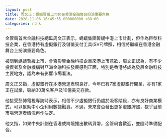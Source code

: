 ```yaml
---
layout: post
title: 周文正：螞蟻暫緩上市仍在香港金融舞台扮演重要角色
date: 2020-11-06 16:45:35.000000000 +08:00
categories: rthk
---
```


金管局首席金融科技總監周文正表示，螞蟻集團暫緩中港上市計劃，但作為巨型科技企業，在香港持有虛擬銀行及儲值支付工具(SVF)牌照，相信將繼續在香港金融舞台上扮演重要角色。

被問到螞蟻暫緩上市，會否影響金融科技企業來港上市意欲，周文正認為，有不少投資者及金融機構對亞洲金融科技發展感到正面，特別是香港將成為發展金融科技主要地方，認為未有影響市場看法。

周文正又指，虛擬銀行在本港營運表現良好，今年已有7家虛擬銀行開業，亦有1家正在試業，吸納30萬名客戶及10億美元存款。

他接受彭博電視專訪時表示，相信不少虛擬銀行仍處於吸客階段，亦有良好商業模式，可以幫助中小企利用數據融資。不過，未來會否發出更多虛銀牌照，視乎目前市場營運者情況再作決定。

他又指，如果中央計劃在香港或跨境推出數碼貨幣，金管局會歡迎，並隨時準備配合。
